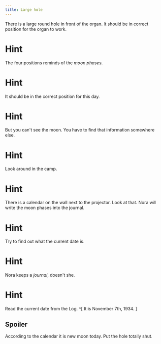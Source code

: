 ```yaml
---
title: Large hole
---
```


There is a large round hole in front of the organ. It should be in correct position for the organ to work.

# Hint
The four positions reminds of the *moon phases*.

# Hint
It should be in the correct position for this day.

# Hint
But you can't see the moon. You have to find that information somewhere else.

# Hint
Look around in the camp.

# Hint
There is a calendar on the wall next to the projector. Look at that. Nora will write the moon phases into the journal.

# Hint
Try to find out what the current date is.

# Hint
Nora keeps a *journal*, doesn't she.

# Hint
Read the current date from the Log. ^[ It is November 7th, 1934. ]

## Spoiler
According to the calendar it is new moon today. Put the hole totally shut.
